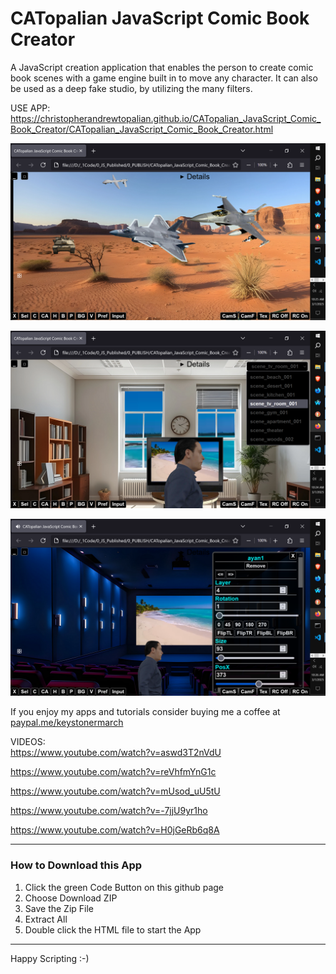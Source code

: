 # CATopalian JavaScript Comic Book Creator
A JavaScript creation application that enables the person to create comic book scenes with a game engine built in to move any character. It can also be used as a deep fake studio, by utilizing the many filters.

USE APP: https://christopherandrewtopalian.github.io/CATopalian_JavaScript_Comic_Book_Creator/CATopalian_JavaScript_Comic_Book_Creator.html

![screenshot_001](src/media/texture/screenshots/001a.PNG)

![screenshot_002](src/media/texture/screenshots/002a.PNG)

![screenshot_003](src/media/texture/screenshots/003.PNG)

If you enjoy my apps and tutorials consider buying me a coffee at [paypal.me/keystonermarch](https://www.paypal.com/paypalme/keystonermarch)  

VIDEOS:  
https://www.youtube.com/watch?v=aswd3T2nVdU

https://www.youtube.com/watch?v=reVhfmYnG1c

https://www.youtube.com/watch?v=mUsod_uU5tU

https://www.youtube.com/watch?v=-7jjU9yr1ho

https://www.youtube.com/watch?v=H0jGeRb6q8A

---

### How to Download this App
1. Click the green Code Button on this github page
2. Choose Download ZIP
3. Save the Zip File
4. Extract All
5. Double click the HTML file to start the App

---

Happy Scripting :-)